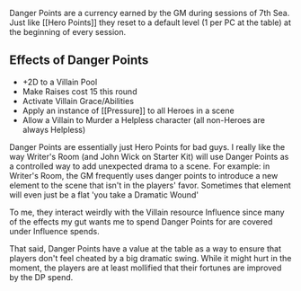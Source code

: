 Danger Points are a currency earned by the GM during sessions of 7th Sea.  Just like [[Hero Points]] they reset to a default level (1 per PC at the table) at the beginning of every session.

## Effects of Danger Points
- +2D to a Villain Pool
- Make Raises cost 15 this round
- Activate Villain Grace/Abilities
- Apply an instance of [[Pressure]] to all Heroes in a scene
- Allow a Villain to Murder a Helpless character (all non-Heroes are always Helpless)

Danger Points are essentially just Hero Points for bad guys.  I really like the way Writer's Room (and John Wick on Starter Kit) will use Danger Points as a controlled way to add unexpected drama to a scene.  For example: in Writer's Room, the GM frequently uses danger points to introduce a new element to the scene that isn't in the players' favor.  Sometimes that element will even just be a flat 'you take a Dramatic Wound'

To me, they interact weirdly with the Villain resource Influence since many of the effects my gut wants me to spend Danger Points for are covered under Influence spends.

That said, Danger Points have a value at the table as a way to ensure that players don't feel cheated by a big dramatic swing.  While it might hurt in the moment, the players are at least mollified that their fortunes are improved by the DP spend.